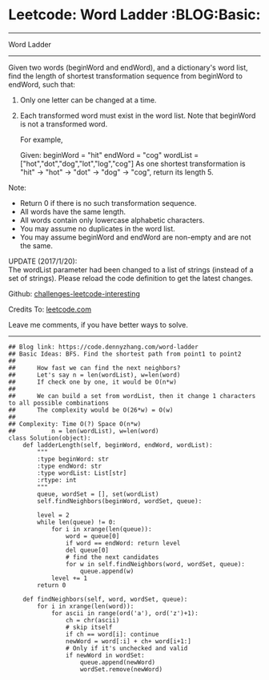 # Leetcode: Word Ladder     :BLOG:Basic:


---

Word Ladder  

---

Given two words (beginWord and endWord), and a dictionary's word list, find the length of shortest transformation sequence from beginWord to endWord, such that:  

1.  Only one letter can be changed at a time.
2.  Each transformed word must exist in the word list. Note that beginWord is not a transformed word.

    For example,
    
    Given:
    beginWord = "hit"
    endWord = "cog"
    wordList = ["hot","dot","dog","lot","log","cog"]
    As one shortest transformation is "hit" -> "hot" -> "dot" -> "dog" -> "cog",
    return its length 5.

Note:  
-   Return 0 if there is no such transformation sequence.
-   All words have the same length.
-   All words contain only lowercase alphabetic characters.
-   You may assume no duplicates in the word list.
-   You may assume beginWord and endWord are non-empty and are not the same.

UPDATE (2017/1/20):  
The wordList parameter had been changed to a list of strings (instead of a set of strings). Please reload the code definition to get the latest changes.  

Github: [challenges-leetcode-interesting](https://github.com/DennyZhang/challenges-leetcode-interesting/tree/master/word-ladder)  

Credits To: [leetcode.com](https://leetcode.com/problems/word-ladder/description/)  

Leave me comments, if you have better ways to solve.  

---

    ## Blog link: https://code.dennyzhang.com/word-ladder
    ## Basic Ideas: BFS. Find the shortest path from point1 to point2
    ##
    ##      How fast we can find the next neighbors?
    ##      Let's say n = len(wordList), w=len(word)
    ##      If check one by one, it would be O(n*w)
    ##
    ##      We can build a set from wordList, then it change 1 characters to all possible combinations
    ##      The complexity would be O(26*w) = O(w)
    ##
    ## Complexity: Time O(?) Space O(n*w)
    ##          n = len(wordList), w=len(word)
    class Solution(object):
        def ladderLength(self, beginWord, endWord, wordList):
            """
            :type beginWord: str
            :type endWord: str
            :type wordList: List[str]
            :rtype: int
            """
            queue, wordSet = [], set(wordList)
            self.findNeighbors(beginWord, wordSet, queue):
    
            level = 2
            while len(queue) != 0:
                for i in xrange(len(queue)):
                    word = queue[0]
                    if word == endWord: return level
                    del queue[0]
                    # find the next candidates
                    for w in self.findNeighbors(word, wordSet, queue):
                        queue.append(w)
                level += 1
            return 0
    
        def findNeighbors(self, word, wordSet, queue):
            for i in xrange(len(word)):
                for ascii in range(ord('a'), ord('z')+1):
                    ch = chr(ascii)
                    # skip itself
                    if ch == word[i]: continue
                    newWord = word[:i] + ch+ word[i+1:]
                    # Only if it's unchecked and valid
                    if newWord in wordSet:
                        queue.append(newWord)
                        wordSet.remove(newWord)